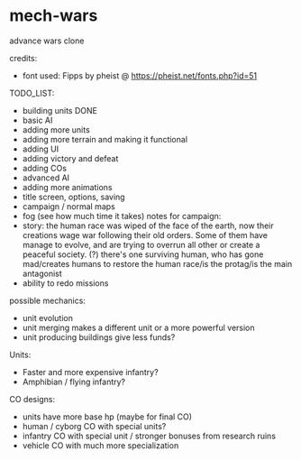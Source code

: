# mech-wars
advance wars clone

credits:
* font used: Fipps by pheist @ https://pheist.net/fonts.php?id=51

TODO_LIST:
- building units DONE
- basic AI
- adding more units
- adding more terrain and making it functional
- adding UI
- adding victory and defeat
- adding COs
- advanced AI
- adding more animations
- title screen, options, saving
- campaign / normal maps
- fog (see how much time it takes)
notes for campaign:
- story: the human race was wiped of the face of the earth, now their creations wage war following their old orders. Some of them have manage to evolve, and are trying to overrun all other or create a peaceful society. (?) there's one surviving human, who has gone mad/creates humans to restore the human race/is the protag/is the main antagonist
- ability to redo missions

possible mechanics:
- unit evolution
- unit merging makes a different unit or a more powerful version
- unit producing buildings give less funds?

Units:
- Faster and more expensive infantry?
- Amphibian / flying infantry?

CO designs:
- units have more base hp (maybe for final CO)
- human / cyborg CO with special units?
- infantry CO with special unit / stronger bonuses from research ruins 
- vehicle CO with much more specialization

